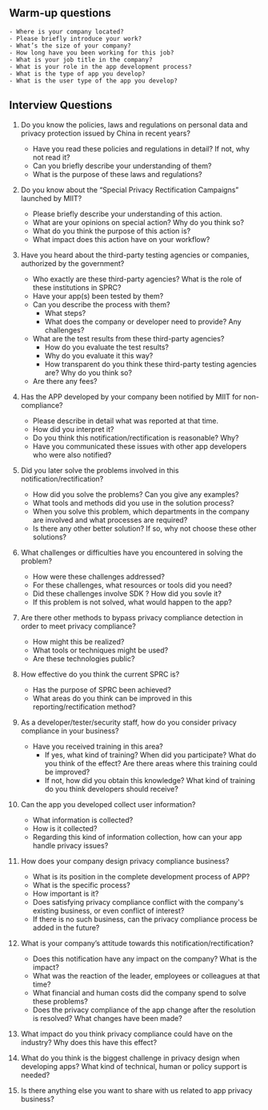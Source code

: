 
## Warm-up questions
    - Where is your company located?
    - Please briefly introduce your work?
    - What’s the size of your company?
    - How long have you been working for this job?
    - What is your job title in the company?
    - What is your role in the app development process?
    - What is the type of app you develop?
    - What is the user type of the app you develop?

## Interview Questions
1. Do you know the policies, laws and regulations on personal data and privacy protection issued by China in recent years?
   - Have you read these policies and regulations in detail? If not, why not read it?
   - Can you briefly describe your understanding of them? 
   - What is the purpose of these laws and regulations?

2. Do you know about the “Special Privacy Rectification Campaigns” launched by MIIT?
    - Please briefly describe your understanding of this action. 
    - What are your opinions on special action? Why do you think so?
    - What do you think the purpose of this action is?
    - What impact does this action have on your workflow?

3. Have you heard about the third-party testing agencies or companies, authorized by the government?
    - Who exactly are these third-party agencies? What is the role of these institutions in SPRC?
    - Have your app(s) been tested by them?
    - Can you describe the process with them?
        - What steps?
        - What does the company or developer need to provide? Any challenges?
    - What are the test results from these third-party agencies?
        - How do you evaluate the test results?
        - Why do you evaluate it this way?
        - How transparent do you think these third-party testing agencies are? Why do you think so?
    - Are there any fees?

4. Has the APP developed by your company been notified by MIIT for non-compliance? 
    - Please describe in detail what was reported at that time.
    - How did you interpret it?
    - Do you think this notification/rectification is reasonable? Why?
    - Have you communicated these issues with other app developers who were also notified?
    
5. Did you later solve the problems involved in this notification/rectification?
    - How did you solve the problems? Can you give any examples?
    - What tools and methods did you use in the solution process?
    - When you solve this problem, which departments in the company are involved and what processes are required?
    - Is there any other better solution? If so, why not choose these other solutions?

6. What challenges or difficulties have you encountered in solving the problem?
   - How were these challenges addressed?
   - For these challenges, what resources or tools did you need?
   - Did these challenges involve SDK ? How did you sovle it?
   - If this problem is not solved, what would happen to the app?

7. Are there other methods to bypass privacy compliance detection in order to meet privacy compliance?
   - How might this be realized? 
   - What tools or techniques might be used?
   - Are these technologies public?

8. How effective do you think the current SPRC is?
    - Has the purpose of SPRC been achieved?
    - What areas do you think can be improved in this reporting/rectification method?
 
9. As a developer/tester/security staff, how do you consider privacy compliance in your business?
    - Have you received training in this area?
      - If yes, what kind of training? When did you participate? What do you think of the effect? Are there areas where this training could be improved?
      - If not, how did you obtain this knowledge? What kind of training do you think developers should receive?

10. Can the app you developed collect user information?
    - What information is collected?
    - How is it collected?
    - Regarding this kind of information collection, how can your app handle privacy issues?

11. How does your company design privacy compliance business?
    - What is its position in the complete development process of APP?
    - What is the specific process?
    - How important is it?
    - Does satisfying privacy compliance conflict with the company's existing business, or even conflict of interest?
    - If there is no such business, can the privacy compliance process be added in the future?

12. What is your company’s attitude towards this notification/rectification?
    - Does this notification have any impact on the company? What is the impact?
    - What was the reaction of the leader, employees or colleagues at that time?
    - What financial and human costs did the company spend to solve these problems?
    - Does the privacy compliance of the app change after the resolution is resolved? What changes have been made?
 
13.  What impact do you think privacy compliance could have on the industry? Why does this have this effect?

14. What do you think is the biggest challenge in privacy design when developing apps? What kind of technical, human or policy support is needed? 

15. Is there anything else you want to share with us related to app privacy business?
